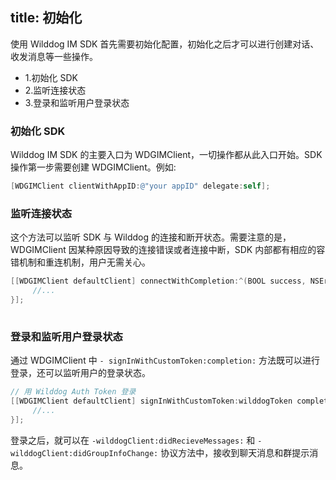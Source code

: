 title: 初始化
---

使用 Wilddog IM SDK 首先需要初始化配置，初始化之后才可以进行创建对话、收发消息等一些操作。

* 1.初始化 SDK
* 2.监听连接状态
* 3.登录和监听用户登录状态

### 初始化 SDK
Wilddog IM SDK 的主要入口为 WDGIMClient，一切操作都从此入口开始。SDK 操作第一步需要创建 WDGIMClient。例如:

```objectivec
[WDGIMClient clientWithAppID:@"your appID" delegate:self];

```

### 监听连接状态

这个方法可以监听 SDK 与 Wilddog 的连接和断开状态。需要注意的是，WDGIMClient 因某种原因导致的连接错误或者连接中断，SDK 内部都有相应的容错机制和重连机制，用户无需关心。

```objectivec
[[WDGIMClient defaultClient] connectWithCompletion:^(BOOL success, NSError * _Nullable error)completion {
     //...
}];
    
```
	
### 登录和监听用户登录状态

通过 WDGIMClient 中 `- signInWithCustomToken:completion:` 方法既可以进行登录，还可以监听用户的登录状态。

```objectivec
// 用 Wilddog Auth Token 登录
[[WDGIMClient defaultClient] signInWithCustomToken:wilddogToken completion:^(WIMUser * _Nullable currentUser, NSError * _Nullable error) {
     //...   
}];

```	

登录之后，就可以在 `-wilddogClient:didRecieveMessages:` 和 `-wilddogClient:didGroupInfoChange:` 协议方法中，接收到聊天消息和群提示消息。
